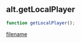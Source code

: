 ## alt.getLocalPlayer

```js
function getLocalPlayer();
```

[filename](method_getLocalPlayer_m.md ':include')